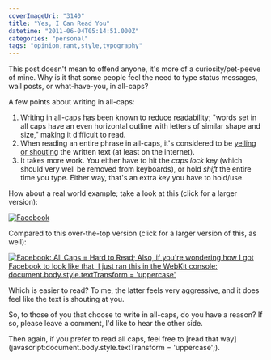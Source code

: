 ```yaml
---
coverImageUri: "3140"
title: "Yes, I Can Read You"
datetime: "2011-06-04T05:14:51.000Z"
categories: "personal"
tags: "opinion,rant,style,typography"
---
```


This post doesn't mean to offend anyone, it's more of a curiosity/pet-peeve of mine. Why is it that some people feel the need to type status messages, wall posts, or what-have-you, in all-caps?

A few points about writing in all-caps:

1. Writing in all-caps has been known to [reduce readability](http://www.daube.ch/docu/glossary/readability.html "Readability"); "words set in all caps have an even horizontal outline with letters of similar shape and size," making it difficult to read.
2. When reading an entire phrase in all-caps, it's considered to be [yelling or shouting](http://en.wikipedia.org/wiki/All_caps#Computing "All Caps on Wikipedia") the written text (at least on the internet).
3. It takes more work. You either have to hit the _caps lock_ key (which should very well be removed from keyboards), or hold _shift_ the entire time you type. Either way, that's an extra key you have to hold/use.

How about a real world example; take a look at this (click for a larger version):

[![](http://assets.brandonmartinez.com/brandonmartinez/2011/06/facebookoriginal-575x575.jpg "Facebook")](http://assets.brandonmartinez.com/brandonmartinez/2011/06/facebookoriginal.jpg)

Compared to this over-the-top version (click for a larger version of this, as well):

[![](http://assets.brandonmartinez.com/brandonmartinez/2011/06/facebookcaps-575x575.jpg "Facebook: All Caps = Hard to Read; Also, if you're wondering how I got Facebook to look like that, I just ran this in the WebKit console: document.body.style.textTransform = 'uppercase'")](http://assets.brandonmartinez.com/brandonmartinez/2011/06/facebookcaps.jpg)

Which is easier to read? To me, the latter feels very aggressive, and it does feel like the text is shouting at you.

So, to those of you that choose to write in all-caps, do you have a reason? If so, please leave a comment, I'd like to hear the other side.

Then again, if you prefer to read all caps, feel free to [read that way](javascript:document.body.style.textTransform = 'uppercase';).
